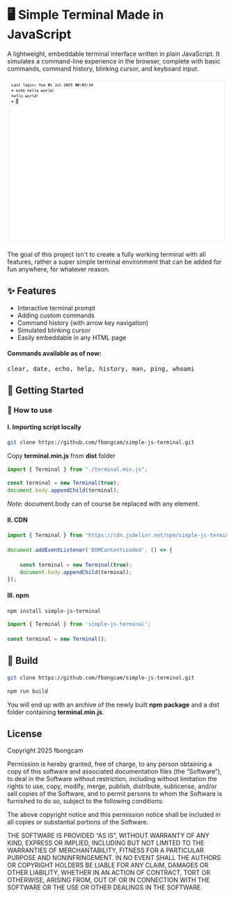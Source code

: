 
# 🖥️ Simple Terminal Made in JavaScript

A lightweight, embeddable terminal interface written in plain JavaScript. It simulates a command-line experience in the browser, complete with basic commands, command history, blinking cursor, and keyboard input.

![terminal echo hello world](screen.png "preview")

The goal of this project isn't to create a fully working terminal with all features, rather a super simple terminal environment that can be added for fun anywhere, for whatever reason.

## ✨ Features

- Interactive terminal prompt
- Adding custom commands
- Command history (with arrow key navigation)
- Simulated blinking cursor
- Easily embeddable in any HTML page

#### Commands available as of now:

<pre>clear, date, echo, help, history, man, ping, whoami</pre>

## 🚀 Getting Started

### 📝 How to use

#### I. Importing script locally

```bash
git clone https://github.com/fbongcam/simple-js-terminal.git
```

Copy **terminal.min.js** from **dist** folder

```js
import { Terminal } from "./terminal.min.js";
```

```js
const terminal = new Terminal(true);
document.body.appendChild(terminal);
```

*Note:* document.body can of course be replaced with any element.

#### II. CDN

```js
import { Terminal } from "https://cdn.jsdelivr.net/npm/simple-js-terminal@0.0.2/dist/terminal.min.js"

document.addEventListener('DOMContentLoaded', () => {

    const terminal = new Terminal(true);
    document.body.appendChild(terminal);
});
```

#### III. npm

```bash
npm install simple-js-terminal
```

```js
import { Terminal } from 'simple-js-terminal';

const terminal = new Terminal();
```

## 🔨 Build

```bash
git clone https://github.com/fbongcam/simple-js-terminal.git
```

```bash
npm run build
```

You will end up with an archive of the newly built **npm package** and a dist folder containing **terminal.min.js**.

## License

Copyright 2025 fbongcam

Permission is hereby granted, free of charge, to any person obtaining a copy of this software and associated documentation files (the “Software”), to deal in the Software without restriction, including without limitation the rights to use, copy, modify, merge, publish, distribute, sublicense, and/or sell copies of the Software, and to permit persons to whom the Software is furnished to do so, subject to the following conditions:

The above copyright notice and this permission notice shall be included in all copies or substantial portions of the Software.

THE SOFTWARE IS PROVIDED “AS IS”, WITHOUT WARRANTY OF ANY KIND, EXPRESS OR IMPLIED, INCLUDING BUT NOT LIMITED TO THE WARRANTIES OF MERCHANTABILITY, FITNESS FOR A PARTICULAR PURPOSE AND NONINFRINGEMENT. IN NO EVENT SHALL THE AUTHORS OR COPYRIGHT HOLDERS BE LIABLE FOR ANY CLAIM, DAMAGES OR OTHER LIABILITY, WHETHER IN AN ACTION OF CONTRACT, TORT OR OTHERWISE, ARISING FROM, OUT OF OR IN CONNECTION WITH THE SOFTWARE OR THE USE OR OTHER DEALINGS IN THE SOFTWARE.
